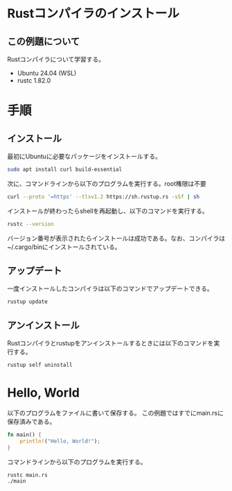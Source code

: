 # Rustコンパイラのインストール
## この例題について

Rustコンパイラについて学習する。
- Ubuntu 24.04 (WSL)
- rustc 1.82.0

# 手順
## インストール
最初にUbuntuに必要なパッケージをインストールする。
```sh
sudo apt install curl build-essential
```

次に、コマンドラインから以下のプログラムを実行する。root権限は不要
```sh
curl --proto '=https' --tlsv1.2 https://sh.rustup.rs -sSf | sh
```
インストールが終わったらshellを再起動し、以下のコマンドを実行する。
```sh
rustc --version
```
バージョン番号が表示されたらインストールは成功である。なお、コンパイラは~/.cargo/binにインストールされている。

## アップデート
一度インストールしたコンパイラは以下のコマンドでアップデートできる。
```sh
rustup update
```

## アンインストール
Rustコンパイラとrustupをアンインストールするときには以下のコマンドを実行する。
```sh
rustup self uninstall
```

# Hello, World
以下のプログラムをファイルに書いて保存する。
この例題ではすでにmain.rsに保存済みである。
```rust:main.rs
fn main() {
    println!("Hello, World!");
}

```
コマンドラインから以下のプログラムを実行する。

```sh
rustc main.rs
./main
```